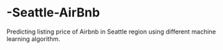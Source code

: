 # -Seattle-AirBnb

Predicting listing price of Airbnb in Seattle region using different machine learning algorithm.
